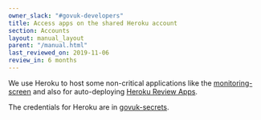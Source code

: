 ```yaml
---
owner_slack: "#govuk-developers"
title: Access apps on the shared Heroku account
section: Accounts
layout: manual_layout
parent: "/manual.html"
last_reviewed_on: 2019-11-06
review_in: 6 months
---
```


We use Heroku to host some non-critical applications like the [monitoring-screen][] and also for auto-deploying [Heroku Review Apps](review-apps.html).

The credentials for Heroku are in
[govuk-secrets](https://github.com/alphagov/govuk-secrets/blob/master/pass/2ndline/heroku/heroku.gpg).

[monitoring-screen]: https://docs.publishing.service.gov.uk/manual/screens.html
